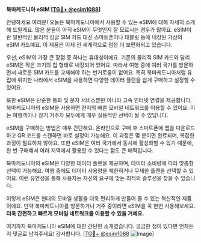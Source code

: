 **북마케도니아 eSIM [[TG💪+ @esim1088](https://t.me/s/esim1088)]**

안녕하세요 여러분! 오늘은 북마케도니아에서 사용할 수 있는 eSIM에 대해 자세히 소개해 드릴게요. 많은 분들이 아직 eSIM이 무엇인지 잘 모르시는 경우가 많아요. eSIM이란 일반적인 물리적 싱글 SIM 카드 대신 스마트폰이나 태블릿 등에 내장된 가상의 eSIM 카드예요. 이 제품은 이제 전 세계적으로 점점 더 보편화되고 있습니다.

우선, eSIM의 가장 큰 장점 중 하나는 휴대성이에요. 기존의 물리적 SIM 카드와 달리 eSIM은 작은 크기의 칩 형태로 내장되어 있어요. 따라서 여행 중에 여러 국가를 방문하면서 새로운 SIM 카드를 교체해야 하는 번거로움이 없어요. 특히 북마케도니아처럼 유럽에 위치한 나라에서 eSIM을 사용하면 다양한 데이터 플랜을 쉽게 구매하고 설정할 수 있어요.

또한 eSIM은 단순한 통화 및 문자 서비스뿐만 아니라 고속 인터넷 연결을 제공합니다. 북마케도니아의 eSIM을 사용하면 현지의 빠른 모바일 네트워크를 이용할 수 있어요. 이는 여행객이나 장기 거주자 모두에게 매우 실용적인 선택이 될 수 있답니다.

eSIM을 구매하는 방법은 매우 간단해요. 온라인으로 구매 후 스마트폰에 앱을 다운로드하고 QR 코드를 스캔하면 바로 설정이 가능해요. 이 과정은 몇 분이면 완료되며, 복잡한 과정이 필요하지 않아요. 또한 eSIM은 여러 국가에서 동시에 활성화할 수 있기 때문에, 한 번 구매해서 여러 지역에서 활용할 수 있다는 점도 큰 매력입니다.

북마케도니아의 eSIM은 다양한 데이터 플랜을 제공하며, 데이터 소비량에 따라 맞춤형 선택이 가능해요. 여행 중에도 데이터 사용량을 제한하거나 무제한 플랜을 선택할 수 있어요. 이런 유연성을 통해 사용자는 자신의 요구에 맞는 최적의 솔루션을 찾을 수 있습니다.

이렇게 eSIM은 현대의 모바일 생활을 더욱 편리하게 만들어 줄 수 있는 혁신적인 제품이에요. 만약 북마케도니아를 방문하거나 거주 중이라면 eSIM을 꼭 한번 사용해보세요. **더욱 간편하고 빠르게 모바일 네트워크를 이용할 수 있을 거예요.**

여기까지 북마케도니아 eSIM에 대한 간단한 소개였습니다. 궁금한 점이 있다면 언제든지 댓글로 남겨주세요! 감사합니다. [[TG💪+ @esim1088](https://t.me/s/esim1088) ![Image](https://i.postimg.cc/Y0z9fWf4/image.png)]